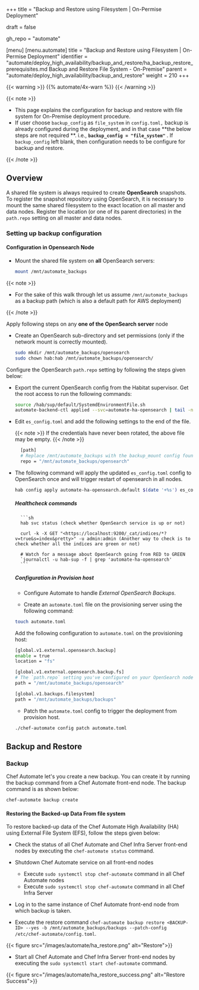 +++
title = "Backup and Restore using Filesystem | On-Permise Deployment"

draft = false

gh_repo = "automate"

[menu]
[menu.automate]
title = "Backup and Restore using Filesystem | On-Permise Deployment"
identifier = "automate/deploy_high_availability/backup_and_restore/ha_backup_restore_prerequisites.md Backup and Restore File System - On-Premise"
parent = "automate/deploy_high_availability/backup_and_restore"
weight = 210
+++

{{< warning >}}
{{% automate/4x-warn %}}
{{< /warning >}}

{{< note >}}

- This page explains the configuration for backup and restore with file system for On-Premise deployment procedure.
- If user choose `backup_config` as `file_system` in `config.toml,` backup is already configured during the deployment, and in that case **the below steps are not required **. i.e., **`backup_config = "file_system"`** . If `backup_config` left blank, then configuration needs to be configure for backup and restore.

{{< /note >}}

## Overview

A shared file system is always required to create **OpenSearch** snapshots. To register the snapshot repository using OpenSearch, it is necessary to mount the same shared filesystem to the exact location on all master and data nodes. Register the location (or one of its parent directories) in the `path.repo` setting on all master and data nodes.

### Setting up backup configuration

#### Configuration in Opensearch Node

- Mount the shared file system on **all** OpenSearch servers:

    ```sh
    mount /mnt/automate_backups
    ```

{{< note >}}

- For the sake of this walk through let us assume `/mnt/automate_backups` as a backup path (which is also a default path for AWS deployment)

{{< /note >}}

Apply following steps on any **one of the OpenSearch server** node

- Create an OpenSearch sub-directory and set permissions (only if the network mount is correctly mounted).

    ```sh
    sudo mkdir /mnt/automate_backups/opensearch
    sudo chown hab:hab /mnt/automate_backups/opensearch/
    ```

Configure the OpenSearch `path.repo` setting by following the steps given below:

- Export the current OpenSearch config from the Habitat supervisor. Get the root access to run the following commands:

    ```sh
    source /hab/sup/default/SystemdEnvironmentFile.sh
    automate-backend-ctl applied --svc=automate-ha-opensearch | tail -n +2 > es_config.toml
    ```

- Edit `es_config.toml` and add the following settings to the end of the file.

    {{< note >}} If the credentials have never been rotated, the above file may be empty. {{< /note >}}

    ```sh
      [path]
      # Replace /mnt/automate_backups with the backup_mount config found on the provisioning host in /hab/a2_deploy_workspace/a2ha.rb
      repo = "/mnt/automate_backups/opensearch"
    ```

- The following command will apply the updated `es_config.toml` config to OpenSearch once and will trigger restart of opensearch in all nodes.

    ```sh
    hab config apply automate-ha-opensearch.default $(date '+%s') es_config.toml
    ```

    ##### Healthcheck commands

        ```sh
        hab svc status (check whether OpenSearch service is up or not)

        curl -k -X GET "<https://localhost:9200/_cat/indices/*?v=true&s=index&pretty>" -u admin:admin (Another way to check is to check whether all the indices are green or not)

        # Watch for a message about OpenSearch going from RED to GREEN
        `journalctl -u hab-sup -f | grep 'automate-ha-opensearch'
        ```

    ##### Configuration in Provision host

    -   Configure Automate to handle _External OpenSearch Backups_.

    -   Create an `automate.toml` file on the provisioning server using the following command:

    ```bash
    touch automate.toml
    ```

    Add the following configuration to `automate.toml` on the provisioning host:

    ```sh
    [global.v1.external.opensearch.backup]
    enable = true
    location = "fs"

    [global.v1.external.opensearch.backup.fs]
    # The `path.repo` setting you've configured on your OpenSearch nodes must be a parent directory of the setting you configure here:
    path = "/mnt/automate_backups/opensearch"

    [global.v1.backups.filesystem]
    path = "/mnt/automate_backups/backups"
    ```

    -   Patch the `automate.toml` config to trigger the deployment from provision host.

    ```sh
    ./chef-automate config patch automate.toml
    ```

## Backup and Restore

### Backup

Chef Automate let's you create a new backup. You can create it by running the backup command from a Chef Automate front-end node. The backup command is as shown below:

```cmd
chef-automate backup create
```

<!-- ### Restore

This section includes the procedure to restore backed-up data of the Chef Automate High Availability (HA) using File System.

Restore operation restores all the data while the backup is going on. The restore operation stops will the ongoing backup procedure. Let's understand the whole process by a scenario:

-   Create a automate _UserA_ and generate an API token named _Token1_ for _UserA_.
-   Create a backup, and let's assume the back id to be _20220708044530_.
-   Create a new user _UserB_ and a respective API token named _Token2_.
-   Now, suppose you want to restore data in the same automate cluster. In that case, the data will only be stored for _UserA_ with its token as the backup bundle only contains the _UserA_, and the _UserB_ is not available in the backup bundle. -->

#### Restoring the Backed-up Data From file system

To restore backed-up data of the Chef Automate High Availability (HA) using External File System (EFS), follow the steps given below:

-   Check the status of all Chef Automate and Chef Infra Server front-end nodes by executing the `chef-automate status` command.

-   Shutdown Chef Automate service on all front-end nodes

    -   Execute `sudo systemctl stop chef-automate` command in all Chef Automate nodes
    -   Execute `sudo systemctl stop chef-automate` command in all Chef Infra Server

-   Log in to the same instance of Chef Automate front-end node from which backup is taken.

-   Execute the restore command `chef-automate backup restore <BACKUP-ID> --yes -b /mnt/automate_backups/backups --patch-config /etc/chef-automate/config.toml`.

{{< figure src="/images/automate/ha_restore.png" alt="Restore">}}

-   Start all Chef Automate and Chef Infra Server front-end nodes by executing the `sudo systemctl start chef-automate` command.

{{< figure src="/images/automate/ha_restore_success.png" alt="Restore Success">}}
